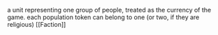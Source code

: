 a unit representing one group of people, treated as the currency of the game.
each population token can belong to one (or two, if they are religious) [[Faction]]
